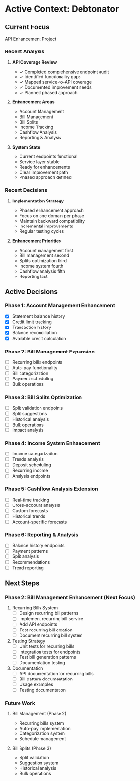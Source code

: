 # Active Context: Debtonator

## Current Focus
API Enhancement Project

### Recent Analysis
1. **API Coverage Review**
   - ✓ Completed comprehensive endpoint audit
   - ✓ Identified functionality gaps
   - ✓ Mapped service-to-API coverage
   - ✓ Documented improvement needs
   - ✓ Planned phased approach

2. **Enhancement Areas**
   - Account Management
   - Bill Management
   - Bill Splits
   - Income Tracking
   - Cashflow Analysis
   - Reporting & Analysis

3. **System State**
   - Current endpoints functional
   - Service layer stable
   - Ready for enhancements
   - Clear improvement path
   - Phased approach defined

### Recent Decisions
1. **Implementation Strategy**
   - Phased enhancement approach
   - Focus on one domain per phase
   - Maintain backward compatibility
   - Incremental improvements
   - Regular testing cycles

2. **Enhancement Priorities**
   - Account management first
   - Bill management second
   - Splits optimization third
   - Income system fourth
   - Cashflow analysis fifth
   - Reporting last

## Active Decisions

### Phase 1: Account Management Enhancement
- [x] Statement balance history
- [x] Credit limit tracking
- [x] Transaction history
- [x] Balance reconciliation
- [x] Available credit calculation

### Phase 2: Bill Management Expansion
- [ ] Recurring bills endpoints
- [ ] Auto-pay functionality
- [ ] Bill categorization
- [ ] Payment scheduling
- [ ] Bulk operations

### Phase 3: Bill Splits Optimization
- [ ] Split validation endpoints
- [ ] Split suggestions
- [ ] Historical analysis
- [ ] Bulk operations
- [ ] Impact analysis

### Phase 4: Income System Enhancement
- [ ] Income categorization
- [ ] Trends analysis
- [ ] Deposit scheduling
- [ ] Recurring income
- [ ] Analysis endpoints

### Phase 5: Cashflow Analysis Extension
- [ ] Real-time tracking
- [ ] Cross-account analysis
- [ ] Custom forecasts
- [ ] Historical trends
- [ ] Account-specific forecasts

### Phase 6: Reporting & Analysis
- [ ] Balance history endpoints
- [ ] Payment patterns
- [ ] Split analysis
- [ ] Recommendations
- [ ] Trend reporting

## Next Steps

### Phase 2: Bill Management Enhancement (Next Focus)
1. Recurring Bills System
   - [ ] Design recurring bill patterns
   - [ ] Implement recurring bill service
   - [ ] Add API endpoints
   - [ ] Test recurring bill creation
   - [ ] Document recurring bill system

2. Testing Strategy
   - [ ] Unit tests for recurring bills
   - [ ] Integration tests for endpoints
   - [ ] Test bill generation patterns
   - [ ] Documentation testing

3. Documentation
   - [ ] API documentation for recurring bills
   - [ ] Bill pattern documentation
   - [ ] Usage examples
   - [ ] Testing documentation

### Future Work
1. Bill Management (Phase 2)
   - Recurring bills system
   - Auto-pay implementation
   - Categorization system
   - Schedule management

2. Bill Splits (Phase 3)
   - Split validation
   - Suggestion system
   - Historical analysis
   - Bulk operations

